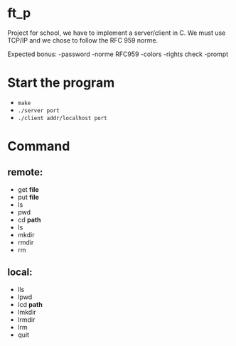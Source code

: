 # ft_p

Project for school, we have to implement a server/client in C. We must use TCP/IP and we chose to follow the RFC 959 norme.

Expected bonus: -password -norme RFC959 -colors -rights check -prompt

# Start the program

- ```make```
- ```./server port```
- ```./client addr/localhost port```

# Command

remote:
-------
- get __file__
- put __file__
- ls
- pwd
- cd __path__
- ls
- mkdir  
- rmdir
- rm

local:
------

- lls
- lpwd
- lcd __path__
- lmkdir
- lrmdir
- lrm
- quit
